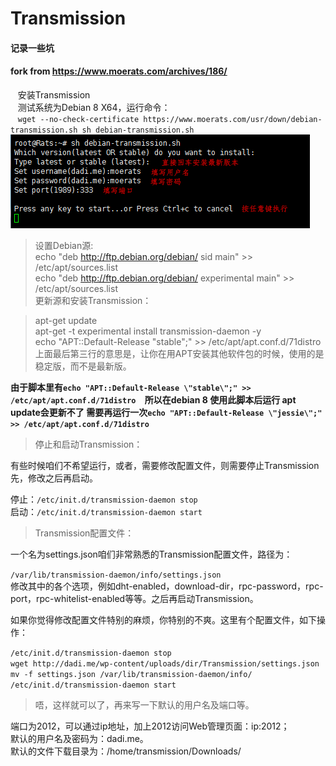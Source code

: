 # Transmission  
#### 记录一些坑  
#### fork from https://www.moerats.com/archives/186/
    安装Transmission  
    测试系统为Debian 8 X64，运行命令：  
    `wget --no-check-certificate https://www.moerats.com/usr/down/debian-transmission.sh
sh debian-transmission.sh`  
![Alt text](https://github.com/yanshibin/Transmission/blob/master/Transmission(1).png "Optional title")

>设置Debian源:  
>echo "deb http://ftp.debian.org/debian/ sid main" >> /etc/apt/sources.list  
>echo "deb http://ftp.debian.org/debian/ experimental main" >> /etc/apt/sources.list  
>更新源和安装Transmission：  

>apt-get update  
>apt-get -t experimental install transmission-daemon -y  
>echo "APT::Default-Release \"stable\";" >> /etc/apt/apt.conf.d/71distro  
>上面最后第三行的意思是，让你在用APT安装其他软件包的时候，使用的是稳定版，而不是最新版。  


**由于脚本里有`echo "APT::Default-Release \"stable\";" >> /etc/apt/apt.conf.d/71distro  `所以在debian 8 使用此脚本后运行 apt update会更新不了 需要再运行一次`echo "APT::Default-Release \"jessie\";" >> /etc/apt/apt.conf.d/71distro  `**
>停止和启动Transmission：  

有些时候咱们不希望运行，或者，需要修改配置文件，则需要停止Transmission先，修改之后再启动。  

停止：`/etc/init.d/transmission-daemon stop`  
启动：`/etc/init.d/transmission-daemon start `   
>Transmission配置文件：


一个名为settings.json咱们非常熟悉的Transmission配置文件，路径为：  

`/var/lib/transmission-daemon/info/settings.json`  
修改其中的各个选项，例如dht-enabled，download-dir，rpc-password，rpc-port，rpc-whitelist-enabled等等。之后再启动Transmission。  

如果你觉得修改配置文件特别的麻烦，你特别的不爽。这里有个配置文件，如下操作：  

`/etc/init.d/transmission-daemon stop`  
`wget http://dadi.me/wp-content/uploads/dir/Transmission/settings.json`    
`mv -f settings.json /var/lib/transmission-daemon/info/`    
`/etc/init.d/transmission-daemon start`      
>唔，这样就可以了，再来写一下默认的用户名及端口等。    

端口为2012，可以通过ip地址，加上2012访问Web管理页面：ip:2012；  
默认的用户名及密码为：dadi.me。  
默认的文件下载目录为：/home/transmission/Downloads/  
